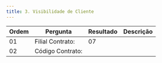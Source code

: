 ```yaml
---
title: 3. Visibilidade de Cliente
---
```


Ordem | Pergunta | Resultado | Descrição
----- | -------- | --------- | ---------
01    |Filial Contrato: |07 |
02    |Código Contrato: | |
